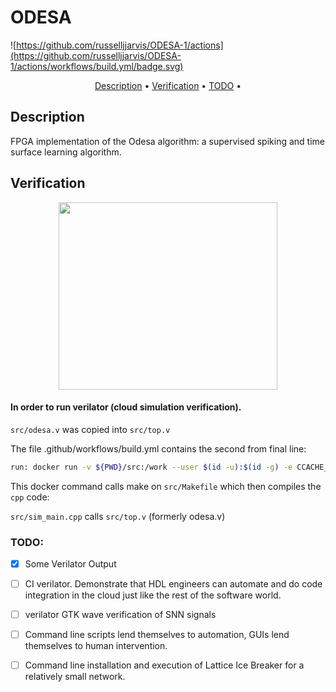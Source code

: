 # ODESA

![https://github.com/russelljjarvis/ODESA-1/actions](https://github.com/russelljjarvis/ODESA-1/actions/workflows/build.yml/badge.svg)

<p align="center">
  <a href="#Description">Description</a> •
  <a href="#Verification">Verification</a> •
  <a href="#TODO">TODO</a> •
</p>

## Description 
FPGA implementation of the Odesa algorithm: a supervised spiking and time surface learning algorithm.

## Verification

<p align="center">
	<img src="https://user-images.githubusercontent.com/53887767/174504252-cd42a9eb-fe8f-4900-8fdc-23cec215f9eb.png" width="350" height="300">
</p>

#### In order to run verilator (cloud simulation verification).

`src/odesa.v` was copied into `src/top.v`

The file .github/workflows/build.yml
contains the second from final line:
```bash
run: docker run -v ${PWD}/src:/work --user $(id -u):$(id -g) -e CCACHE_DIR=/work/.ccache --entrypoint make verilator/verilator:stable
```
This docker command calls make on `src/Makefile` which then compiles the `cpp` code:

`src/sim_main.cpp` calls `src/top.v` (formerly odesa.v)


### TODO:  
- [x] Some Verilator Output
- [ ] CI verilator. Demonstrate that HDL engineers can automate and do code integration in the cloud just like the rest of the software world.
- [ ] verilator GTK wave verification of SNN signals
- [ ] Command line scripts lend themselves to automation, GUIs lend themselves to human intervention.
- [ ] Command line installation and execution of Lattice Ice Breaker for a relatively small network.

